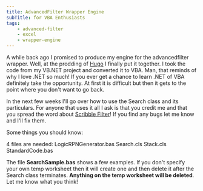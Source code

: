 ```yaml
---
title: AdvancedFilter Wrapper Engine
subTitle: for VBA Enthusiasts
tags: 
    - advanced-filter
    - excel
    - wrapper-engine
---
```


A while back ago I promised to produce my engine for the advancedfilter wrapper. Well, at the prodding of <a href="http://blog.contextures.com/archives/2011/03/02/excel-autofilter-or-advanced-filter/#comment-43397">Hugo</a> I finally put it together. I took the code from my VB.NET project and converted it to VBA. Man, that reminds of why I love .NET so much! If you ever get a chance to learn .NET of VBA definitely take the opportunity. At first it is difficult but then it gets to the point where you don't want to go back.

In the next few weeks I'll go over how to use the Search class and its particulars. For anyone that uses it all I ask is that you credit me and that you spread the word about <a href="products/scribble-filter/">Scribble Filter</a>! If you find any bugs let me know and I'll fix them.

Some things you should know:

4 files are needed:
LogicRPNGenerator.bas
Search.cls
Stack.cls
StandardCode.bas

The file <strong>SearchSample.bas</strong> shows a few examples. If you don't specify your own temp worksheet then it will create one and then delete it after the Search class terminates. <strong>Anything on the temp worksheet will be deleted</strong>. Let me know what you think!
